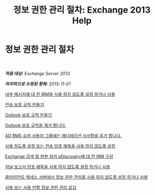 ﻿---
title: '정보 권한 관리 절차: Exchange 2013 Help'
TOCTitle: 정보 권한 관리 절차
ms:assetid: e5b3c7d1-31d6-481f-82e7-a3766da9a510
ms:mtpsurl: https://technet.microsoft.com/ko-kr/library/Dd351212(v=EXCHG.150)
ms:contentKeyID: 50484410
ms.date: 05/22/2018
mtps_version: v=EXCHG.150
ms.translationtype: MT
---

# 정보 권한 관리 절차

 

_**적용 대상:** Exchange Server 2013_

_**마지막으로 수정된 항목:** 2013-11-01_

[내부 메시지에 대 한 IRM을 사용 하지 않도록 설정 하거나 사용](enable-or-disable-irm-for-internal-messages-exchange-2013-help.md)

[전송 보호 규칙 만들기](create-a-transport-protection-rule-exchange-2013-help.md)

[Outlook 보호 규칙 만들기](create-an-outlook-protection-rule-exchange-2013-help.md)

[Outlook 보호 규칙을 제거 합니다.](remove-an-outlook-protection-rule-exchange-2013-help.md)

[AD RMS 슈퍼 사용자 그룹에는 페더레이션 사서함을 추가 합니다.](add-the-federation-mailbox-to-the-ad-rms-super-users-group-exchange-2013-help.md)

[사용 하도록 설정 또는 전송 암호 해독을 사용 하지 않도록 설정](enable-or-disable-transport-decryption-exchange-2013-help.md)

[Exchange 검색 및 원본 위치 eDiscovery에 대 한 IRM 구성](configure-irm-for-exchange-search-and-https://docs.microsoft.com/ko-kr/exchange/security-and-compliance/in-place-ediscovery/in-place-ediscovery)

[저널 보고서 암호 해독을 사용 하지 않도록 설정 하거나 사용](enable-or-disable-journal-report-decryption-exchange-2013-help.md)

[클라이언트 액세스 서버에서 정보 권한 관리를 사용 하지 않도록 설정 하거나 사용](enable-or-disable-information-rights-management-on-client-access-servers-exchange-2013-help.md)

[사용 또는 사용 안함 정보 권한 관리 로깅](enable-or-disable-information-rights-management-logging-exchange-2013-help.md)

